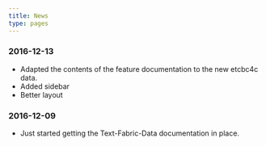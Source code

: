 ```yaml
---
title: News
type: pages
---
```


### 2016-12-13

* Adapted the contents of the feature documentation to the new etcbc4c data.
* Added sidebar
* Better layout

### 2016-12-09

* Just started getting the Text-Fabric-Data documentation in place.
